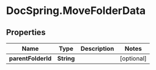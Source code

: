# DocSpring.MoveFolderData

## Properties
Name | Type | Description | Notes
------------ | ------------- | ------------- | -------------
**parentFolderId** | **String** |  | [optional] 


